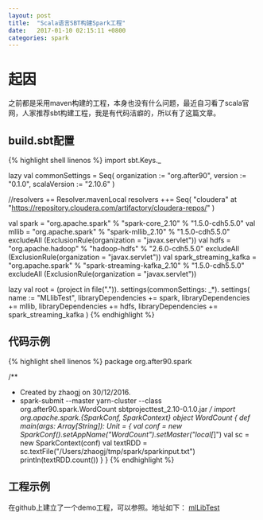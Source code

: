 ```yaml
---
layout: post
title:  "Scala语言SBT构建Spark工程"
date:   2017-01-10 02:15:11 +0800
categories: spark
---
```


起因
===
之前都是采用maven构建的工程，本身也没有什么问题，最近自习看了scala官网，人家推荐sbt构建工程，我是有代码洁癖的，所以有了这篇文章。

build.sbt配置
---
{% highlight shell linenos %}
import sbt.Keys._

lazy val commonSettings = Seq(
  organization := "org.after90",
  version := "0.1.0",
  scalaVersion := "2.10.6"
)

//resolvers += Resolver.mavenLocal
resolvers ++= Seq(
  "cloudera" at "https://repository.cloudera.com/artifactory/cloudera-repos/"
)

val spark = "org.apache.spark" % "spark-core_2.10" % "1.5.0-cdh5.5.0"
val mllib = "org.apache.spark" % "spark-mllib_2.10" % "1.5.0-cdh5.5.0" excludeAll (ExclusionRule(organization = "javax.servlet"))
val hdfs = "org.apache.hadoop" % "hadoop-hdfs" % "2.6.0-cdh5.5.0"  excludeAll (ExclusionRule(organization = "javax.servlet"))
val spark_streaming_kafka = "org.apache.spark" % "spark-streaming-kafka_2.10" % "1.5.0-cdh5.5.0"  excludeAll (ExclusionRule(organization = "javax.servlet"))

lazy val root = (project in file(".")).
  settings(commonSettings: _*).
  settings(
    name := "MLlibTest",
    libraryDependencies += spark,
    libraryDependencies += mllib,
    libraryDependencies += hdfs,
    libraryDependencies += spark_streaming_kafka
  )
{% endhighlight %}

代码示例
---
{% highlight shell linenos %}
package org.after90.spark

/**
  * Created by zhaogj on 30/12/2016.
  * spark-submit --master yarn-cluster --class org.after90.spark.WordCount sbtprojecttest_2.10-0.1.0.jar
  */
import org.apache.spark.{SparkConf, SparkContext}
object WordCount {
  def main(args: Array[String]): Unit = {
    val conf = new SparkConf().setAppName("WordCount").setMaster("local[*]")
    val sc = new SparkContext(conf)
    val textRDD = sc.textFile("/Users/zhaogj/tmp/spark/sparkinput.txt")
    println(textRDD.count())
  }
}
{% endhighlight %}

工程示例
---
在github上建立了一个demo工程，可以参照。地址如下：
[mlLibTest](https://github.com/zgj0315/mlLibTest)